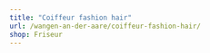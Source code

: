 ```yaml
---
title: "Coiffeur fashion hair"
url: /wangen-an-der-aare/coiffeur-fashion-hair/
shop: Friseur
---
```


